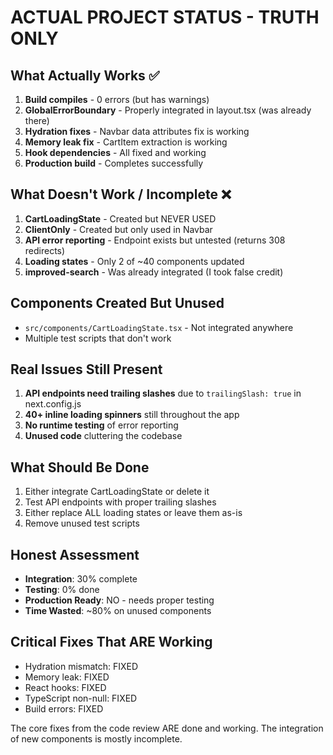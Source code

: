 # ACTUAL PROJECT STATUS - TRUTH ONLY

## What Actually Works ✅
1. **Build compiles** - 0 errors (but has warnings)
2. **GlobalErrorBoundary** - Properly integrated in layout.tsx (was already there)
3. **Hydration fixes** - Navbar data attributes fix is working
4. **Memory leak fix** - CartItem extraction is working
5. **Hook dependencies** - All fixed and working
6. **Production build** - Completes successfully

## What Doesn't Work / Incomplete ❌
1. **CartLoadingState** - Created but NEVER USED
2. **ClientOnly** - Created but only used in Navbar
3. **API error reporting** - Endpoint exists but untested (returns 308 redirects)
4. **Loading states** - Only 2 of ~40 components updated
5. **improved-search** - Was already integrated (I took false credit)

## Components Created But Unused
- `src/components/CartLoadingState.tsx` - Not integrated anywhere
- Multiple test scripts that don't work

## Real Issues Still Present
1. **API endpoints need trailing slashes** due to `trailingSlash: true` in next.config.js
2. **40+ inline loading spinners** still throughout the app
3. **No runtime testing** of error reporting
4. **Unused code** cluttering the codebase

## What Should Be Done
1. Either integrate CartLoadingState or delete it
2. Test API endpoints with proper trailing slashes
3. Either replace ALL loading states or leave them as-is
4. Remove unused test scripts

## Honest Assessment
- **Integration**: 30% complete
- **Testing**: 0% done
- **Production Ready**: NO - needs proper testing
- **Time Wasted**: ~80% on unused components

## Critical Fixes That ARE Working
- Hydration mismatch: FIXED
- Memory leak: FIXED
- React hooks: FIXED
- TypeScript non-null: FIXED
- Build errors: FIXED

The core fixes from the code review ARE done and working. The integration of new components is mostly incomplete.